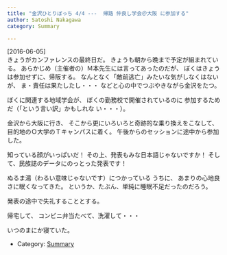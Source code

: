 ```yaml
---
title: "金沢ひとりぼっち 4/4 ---  帰路 仲良し学会＠大阪 に参加する"
author: Satoshi Nakagawa
category: Summary

---
```


[2016-06-05]  
 きょうがカンファレンスの最終日だ。
きょうも朝から晩まで予定が組まれている。
あらかじめ（主催者の）Ｍ本先生には言ってあったのだが、
ぼくはきょうは参加せずに、帰阪する。
なんとなく「敵前逃亡」みたいな気がしなくはないが、
ま・責任は果たしたし・・・
などと心の中でつぶやきながら金沢をたつ。

 ぼくに関連する地域学会が、
ぼくの勤務校で開催されているのに
参加するためだ（「という言い訳」かもしれな
い・・・）。

 金沢から大阪に行き、
そこから更にいろいろと奇跡的な乗り換えをこなして、
目的地のＯ大学のＴキャンパスに着く。
午後からのセッションに途中から参加した。

 知っている顔がいっぱいだ！
その上、発表もみな日本語じゃないですか！
そして、民族誌のデータにのっとった発表です！

 ぬるま湯（わるい意味じゃないです）につかっている
うちに、
あまりの心地良さに眠くなってきた。
というか、たぶん、単純に睡眠不足だったのだろう。

 発表の途中で失礼することとする。

 帰宅して、
コンビニ弁当たべて、洗濯して・・・

 いつのまにか寝ていた。

- Category: [Summary](categories.html#Summary)

